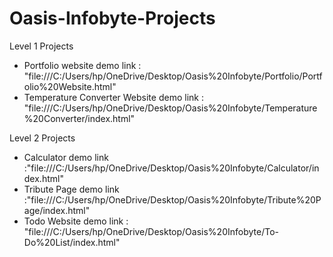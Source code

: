 # Oasis-Infobyte-Projects

Level 1 Projects
 - Portfolio website demo link : "file:///C:/Users/hp/OneDrive/Desktop/Oasis%20Infobyte/Portfolio/Portfolio%20Website.html"
 - Temperature Converter Website demo link : "file:///C:/Users/hp/OneDrive/Desktop/Oasis%20Infobyte/Temperature%20Converter/index.html"

Level 2 Projects
  - Calculator  demo link :"file:///C:/Users/hp/OneDrive/Desktop/Oasis%20Infobyte/Calculator/index.html"
  - Tribute Page demo link :"file:///C:/Users/hp/OneDrive/Desktop/Oasis%20Infobyte/Tribute%20Page/index.html"
  - Todo Website  demo link : "file:///C:/Users/hp/OneDrive/Desktop/Oasis%20Infobyte/To-Do%20List/index.html"
